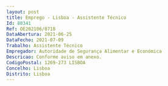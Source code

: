 ```yaml
--- 
layout: post
title: Emprego - Lisboa - Assistente Técnico
Id: 88341
Ref: OE202106/0718
DataAbertura: 2021-06-25
DataFecho: 2021-07-09
Trabalho: Assistente Técnico
Empregador: Autoridade de Segurança Alimentar e Económica
Descricao: Conforme aviso em anexo.
CodigoPostal: 1269-273 LISBOA
Concelho: Lisboa
Distrito: Lisboa
--- 
```

